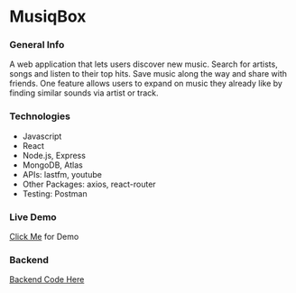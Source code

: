 # MusiqBox

### General Info
A web application that lets users discover new music. Search for artists, songs and listen to their top hits. Save music along the way and share with friends. One feature allows users to expand on music they already like by finding similar sounds via artist or track. 

### Technologies
* Javascript
* React
* Node.js, Express
* MongoDB, Atlas
* APIs: lastfm, youtube
* Other Packages: axios, react-router
* Testing: Postman

### Live Demo
[Click Me](https://evening-everglades-19373.herokuapp.com/) for Demo 

### Backend
[Backend Code Here](https://github.com/jaredmez/mb-backend)
